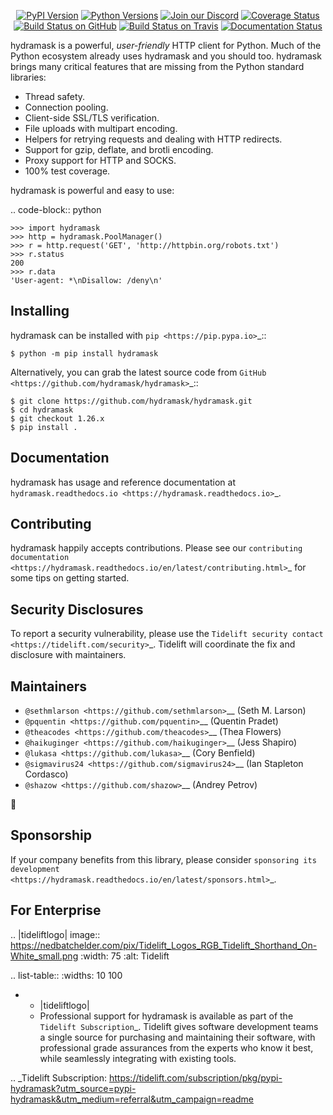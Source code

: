    <p align="center">
      <a href="https://pypi.org/project/hydramask"><img alt="PyPI Version" src="https://img.shields.io/pypi/v/hydramask.svg?maxAge=86400" /></a>
      <a href="https://pypi.org/project/hydramask"><img alt="Python Versions" src="https://img.shields.io/pypi/pyversions/hydramask.svg?maxAge=86400" /></a>
      <a href="https://discord.gg/CHEgCZN"><img alt="Join our Discord" src="https://img.shields.io/discord/756342717725933608?color=%237289da&label=discord" /></a>
      <a href="https://codecov.io/gh/hydramask/hydramask"><img alt="Coverage Status" src="https://img.shields.io/codecov/c/github/hydramask/hydramask.svg" /></a>
      <a href="https://github.com/hydramask/hydramask/actions?query=workflow%3ACI"><img alt="Build Status on GitHub" src="https://github.com/hydramask/hydramask/workflows/CI/badge.svg" /></a>
      <a href="https://travis-ci.org/hydramask/hydramask"><img alt="Build Status on Travis" src="https://travis-ci.org/hydramask/hydramask.svg?branch=master" /></a>
      <a href="https://hydramask.readthedocs.io"><img alt="Documentation Status" src="https://readthedocs.org/projects/hydramask/badge/?version=latest" /></a>
   </p>

hydramask is a powerful, *user-friendly* HTTP client for Python. Much of the
Python ecosystem already uses hydramask and you should too.
hydramask brings many critical features that are missing from the Python
standard libraries:

- Thread safety.
- Connection pooling.
- Client-side SSL/TLS verification.
- File uploads with multipart encoding.
- Helpers for retrying requests and dealing with HTTP redirects.
- Support for gzip, deflate, and brotli encoding.
- Proxy support for HTTP and SOCKS.
- 100% test coverage.

hydramask is powerful and easy to use:

.. code-block:: python

    >>> import hydramask
    >>> http = hydramask.PoolManager()
    >>> r = http.request('GET', 'http://httpbin.org/robots.txt')
    >>> r.status
    200
    >>> r.data
    'User-agent: *\nDisallow: /deny\n'


Installing
----------

hydramask can be installed with `pip <https://pip.pypa.io>`_::

    $ python -m pip install hydramask

Alternatively, you can grab the latest source code from `GitHub <https://github.com/hydramask/hydramask>`_::

    $ git clone https://github.com/hydramask/hydramask.git
    $ cd hydramask
    $ git checkout 1.26.x
    $ pip install .


Documentation
-------------

hydramask has usage and reference documentation at `hydramask.readthedocs.io <https://hydramask.readthedocs.io>`_.


Contributing
------------

hydramask happily accepts contributions. Please see our
`contributing documentation <https://hydramask.readthedocs.io/en/latest/contributing.html>`_
for some tips on getting started.


Security Disclosures
--------------------

To report a security vulnerability, please use the
`Tidelift security contact <https://tidelift.com/security>`_.
Tidelift will coordinate the fix and disclosure with maintainers.


Maintainers
-----------

- `@sethmlarson <https://github.com/sethmlarson>`__ (Seth M. Larson)
- `@pquentin <https://github.com/pquentin>`__ (Quentin Pradet)
- `@theacodes <https://github.com/theacodes>`__ (Thea Flowers)
- `@haikuginger <https://github.com/haikuginger>`__ (Jess Shapiro)
- `@lukasa <https://github.com/lukasa>`__ (Cory Benfield)
- `@sigmavirus24 <https://github.com/sigmavirus24>`__ (Ian Stapleton Cordasco)
- `@shazow <https://github.com/shazow>`__ (Andrey Petrov)

👋


Sponsorship
-----------

If your company benefits from this library, please consider `sponsoring its
development <https://hydramask.readthedocs.io/en/latest/sponsors.html>`_.


For Enterprise
--------------

.. |tideliftlogo| image:: https://nedbatchelder.com/pix/Tidelift_Logos_RGB_Tidelift_Shorthand_On-White_small.png
   :width: 75
   :alt: Tidelift

.. list-table::
   :widths: 10 100

   * - |tideliftlogo|
     - Professional support for hydramask is available as part of the `Tidelift
       Subscription`_.  Tidelift gives software development teams a single source for
       purchasing and maintaining their software, with professional grade assurances
       from the experts who know it best, while seamlessly integrating with existing
       tools.

.. _Tidelift Subscription: https://tidelift.com/subscription/pkg/pypi-hydramask?utm_source=pypi-hydramask&utm_medium=referral&utm_campaign=readme
